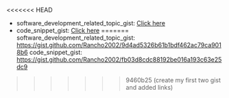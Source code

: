 <<<<<<< HEAD
* software_development_related_topic_gist: [Click here](https://gist.github.com/Rancho2002/9d4ad5326b61b1bdf462ac79ca9018b6)
* code_snippet_gist: [Click here](https://gist.github.com/Rancho2002/fb03d8cdc88192be016a193c63e25dc9)
=======
software_development_related_topic_gist: https://gist.github.com/Rancho2002/9d4ad5326b61b1bdf462ac79ca9018b6
code_snippet_gist: https://gist.github.com/Rancho2002/fb03d8cdc88192be016a193c63e25dc9
>>>>>>> 9460b25 (create my first two gist and added links)
